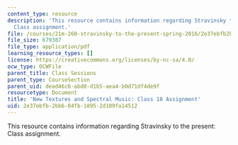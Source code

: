 ```yaml
---
content_type: resource
description: 'This resource contains information regarding Stravinsky to the present:
  Class assignment.'
file: /courses/21m-260-stravinsky-to-the-present-spring-2016/2e37ebfb2bb684fb18952d109fa14512_MIT21M_260S16_assn18.pdf
file_size: 679387
file_type: application/pdf
learning_resource_types: []
license: https://creativecommons.org/licenses/by-nc-sa/4.0/
ocw_type: OCWFile
parent_title: Class Sessions
parent_type: CourseSection
parent_uid: dead46c6-abd8-d1b5-aea4-b0d71df4de9f
resourcetype: Document
title: 'New Textures and Spectral Music: Class 18 Assignment'
uid: 2e37ebfb-2bb6-84fb-1895-2d109fa14512
---
```

This resource contains information regarding Stravinsky to the present: Class assignment.